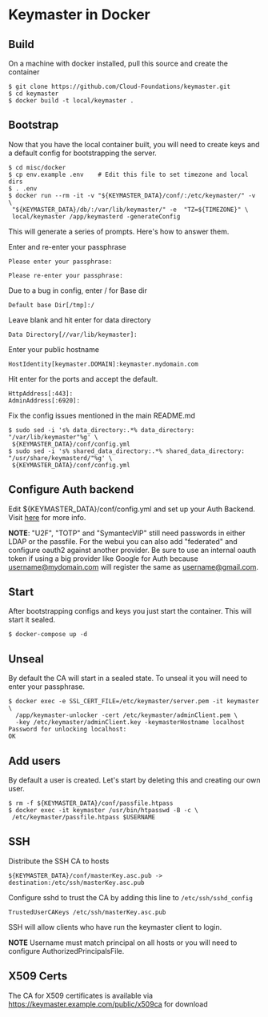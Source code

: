 # Keymaster in Docker

## Build

On a machine with docker installed, pull this source and create the container

```
$ git clone https://github.com/Cloud-Foundations/keymaster.git
$ cd keymaster
$ docker build -t local/keymaster .
```

## Bootstrap

Now that you have the local container built, you will need to create keys and a
default config for bootstrapping the server.

```
$ cd misc/docker
$ cp env.example .env    # Edit this file to set timezone and local dirs
$ . .env
$ docker run --rm -it -v "${KEYMASTER_DATA}/conf/:/etc/keymaster/" -v \
 "${KEYMASTER_DATA}/db/:/var/lib/keymaster/" -e  "TZ=${TIMEZONE}" \
 local/keymaster /app/keymasterd -generateConfig
```

This will generate a series of prompts. Here's how to answer them.


Enter and re-enter your passphrase

```
Please enter your passphrase:

Please re-enter your passphrase:
```

Due to a bug in config, enter / for Base dir

```
Default base Dir[/tmp]:/
```

Leave blank and hit enter for data directory

```
Data Directory[//var/lib/keymaster]:
```

Enter your public hostname

```
HostIdentity[keymaster.DOMAIN]:keymaster.mydomain.com
```

Hit enter for the ports and accept the default.

```
HttpAddress[:443]:
AdminAddress[:6920]:
```

Fix the config issues mentioned in the main README.md

```
$ sudo sed -i 's% data_directory:.*% data_directory: "/var/lib/keymaster"%g' \
 ${KEYMASTER_DATA}/conf/config.yml
$ sudo sed -i 's% shared_data_directory:.*% shared_data_directory: "/usr/share/keymasterd/"%g' \
 ${KEYMASTER_DATA}/conf/config.yml
```

## Configure Auth backend

Edit ${KEYMASTER_DATA}/conf/config.yml and set up your Auth Backend. Visit
[here](https://github.com/Cloud-Foundations/keymaster#supported-backend-authentication-methods)
for more info.

**NOTE**: "U2F", "TOTP" and "SymantecVIP" still need passwords in either LDAP or
the passfile. For the webui you can also add "federated" and configure oauth2
against another provider. Be sure to use an internal oauth token if using a big
provider like Google for Auth because username@mydomain.com will register the same
as username@gmail.com.

## Start

After bootstrapping configs and keys you just start the container. This will
start it sealed.

```
$ docker-compose up -d
```

## Unseal

By default the CA will start in a sealed state. To unseal it you will need to
enter your passphrase.

```
$ docker exec -e SSL_CERT_FILE=/etc/keymaster/server.pem -it keymaster \
  /app/keymaster-unlocker -cert /etc/keymaster/adminClient.pem \
  -key /etc/keymaster/adminClient.key -keymasterHostname localhost
Password for unlocking localhost: 
OK
```

## Add users

By default a user is created. Let's start by deleting this and creating our own
user.

```
$ rm -f ${KEYMASTER_DATA}/conf/passfile.htpass
$ docker exec -it keymaster /usr/bin/htpasswd -B -c \
 /etc/keymaster/passfile.htpass $USERNAME
```

## SSH

Distribute the SSH CA to hosts

```
${KEYMASTER_DATA}/conf/masterKey.asc.pub -> destination:/etc/ssh/masterKey.asc.pub
```
Configure sshd to trust the CA by adding this line to ```/etc/ssh/sshd_config```

```
TrustedUserCAKeys /etc/ssh/masterKey.asc.pub
```

SSH will allow clients who have run the keymaster client to login.

**NOTE** Username must match principal on all hosts or you will need to
configure AuthorizedPrincipalsFile.

## X509 Certs

The CA for X509 certificates is available via
https://keymaster.example.com/public/x509ca for download
